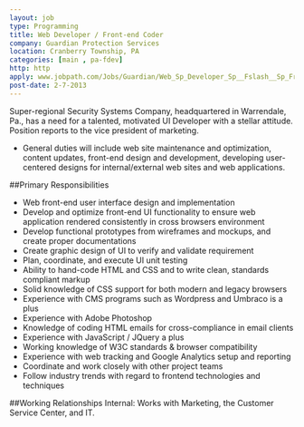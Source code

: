 ```yaml
---
layout: job
type: Programming 
title: Web Developer / Front-end Coder
company: Guardian Protection Services
location: Cranberry Township, PA
categories: [main , pa-fdev]
http: http
apply: www.jobpath.com/Jobs/Guardian/Web_Sp_Developer_Sp__Fslash__Sp_Front-End_Sp_Coder/JHN5SB6GL9DPCJZTB3T
post-date: 2-7-2013
---
```


Super-regional Security Systems Company, headquartered in Warrendale, Pa., has a need for a talented, motivated UI Developer with a stellar attitude.  Position reports to the vice president of marketing.
 
* General duties will include web site maintenance and optimization, content updates, front-end design and development, developing user-centered designs for internal/external web sites and web applications. 
 
##Primary Responsibilities
* Web front-end user interface design and implementation
* Develop and optimize front-end UI functionality to ensure web application rendered consistently in cross browsers environment
* Develop functional prototypes from wireframes and mockups, and create proper documentations
* Create graphic design of UI to verify and validate requirement
* Plan, coordinate, and execute UI unit testing
* Ability to hand-code HTML and CSS and to write clean, standards compliant markup
* Solid knowledge of CSS support for both modern and legacy browsers
* Experience with CMS programs such as Wordpress and Umbraco is a plus
* Experience with Adobe Photoshop
* Knowledge of coding HTML emails for cross-compliance in email clients
* Experience with JavaScript / JQuery a plus
* Working knowledge of W3C standards & browser compatibility
* Experience with web tracking and Google Analytics setup and reporting
* Coordinate and work closely with other project teams
* Follow industry trends with regard to frontend technologies and techniques

##Working Relationships
Internal: Works with Marketing, the Customer Service Center, and IT. 
